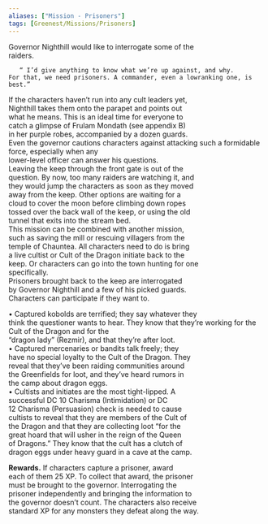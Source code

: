 ```yaml
---
aliases: ["Mission - Prisoners"]
tags: [Greenest/Missions/Prisoners]
---
```


   Governor Nighthill would like to interrogate some of the  
raiders.


```ad-readout
   “ I’d give anything to know what we’re up against, and why.  
For that, we need prisoners. A commander, even a lowranking one, is best.”
```

   If the characters haven’t run into any cult leaders yet,  
Nighthill takes them onto the parapet and points out  
what he means. This is an ideal time for everyone to  
catch a glimpse of Frulam Mondath (see appendix B)  
in her purple robes, accompanied by a dozen guards.  
Even the governor cautions characters against attacking such a formidable force, especially when any  
lower-level officer can answer his questions.  
Leaving the keep through the front gate is out of the  
question. By now, too many raiders are watching it, and  
they would jump the characters as soon as they moved  
away from the keep. Other options are waiting for a  
cloud to cover the moon before climbing down ropes  
tossed over the back wall of the keep, or using the old  
tunnel that exits into the stream bed.  
This mission can be combined with another mission,  
such as saving the mill or rescuing villagers from the  
temple of Chauntea. All characters need to do is bring  
a live cultist or Cult of the Dragon initiate back to the  
keep. Or characters can go into the town hunting for one  
specifically.  
Prisoners brought back to the keep are interrogated  
by Governor Nighthill and a few of his picked guards.  
Characters can participate if they want to.

   • Captured kobolds are terrified; they say whatever they  
think the questioner wants to hear. They know that
   they’re working for the Cult of the Dragon and for the  
“dragon lady” (Rezmir), and that they’re after loot.  
• Captured mercenaries or bandits talk freely; they  
have no special loyalty to the Cult of the Dragon. They  
reveal that they’ve been raiding communities around  
the Greenfields for loot, and they’ve heard rumors in  
the camp about dragon eggs.  
• Cultists and initiates are the most tight-lipped. A  
successful DC 10 Charisma (Intimidation) or DC  
12 Charisma (Persuasion) check is needed to cause  
cultists to reveal that they are members of the Cult of  
the Dragon and that they are collecting loot “for the  
great hoard that will usher in the reign of the Queen  
of Dragons.” They know that the cult has a clutch of  
dragon eggs under heavy guard in a cave at the camp.  

**Rewards.** If characters capture a prisoner, award  
each of them 25 XP. To collect that award, the prisoner  
must be brought to the governor. Interrogating the  
prisoner independently and bringing the information to  
the governor doesn’t count. The characters also receive  
standard XP for any monsters they defeat along the way.